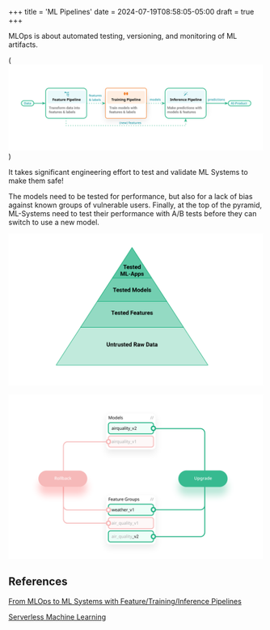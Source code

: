 +++
title = 'ML Pipelines'
date = 2024-07-19T08:58:05-05:00
draft = true
+++

MLOps is about automated testing, versioning, and monitoring of ML artifacts.

(![alt FTI Pipeline](<FTI Pipeline.png>))

It takes significant engineering effort to test and validate ML Systems  to make them safe!

The models need to be tested for performance, but also for a lack of bias against known groups of vulnerable users. Finally, at the top of the pyramid, ML-Systems need to test their performance with A/B tests before they can switch to use a new model.

![Testing Pyramid for ML Artifacts](TestingPyramid.png)


![alt Versioning of ML Artifacts](VersioningML.png)


## References

[From MLOps to ML Systems with Feature/Training/Inference Pipelines](https://www.hopsworks.ai/post/mlops-to-ml-systems-with-fti-pipelines)

[Serverless Machine Learning](https://www.serverless-ml.org/sml-course)

